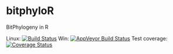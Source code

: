 bitphyloR
=========

BitPhylogeny in R

Linux: [![Build Status](https://travis-ci.org/keyuan/bitphyloR.svg?branch=master)](https://travis-ci.org/keyuan/bitphyloR) Win: [![AppVeyor Build Status](https://ci.appveyor.com/api/projects/status/github/keyuan/bitphylor?branch=master)](https://ci.appveyor.com/project/keyuan/bitphylor) 
Test coverage: [![Coverage Status](https://coveralls.io/repos/keyuan/bitphyloR/badge.svg)](https://coveralls.io/r/keyuan/bitphyloR)
